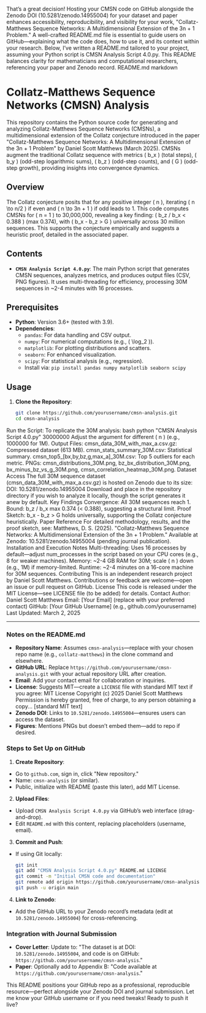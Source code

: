 That’s a great decision! Hosting your CMSN code on GitHub alongside the Zenodo DOI (10.5281/zenodo.14955004) for your dataset and paper enhances accessibility, reproducibility, and visibility for your work, "Collatz-Matthews Sequence Networks: A Multidimensional Extension of the 3n + 1 Problem." A well-crafted README.md file is essential to guide users on GitHub—explaining what the code does, how to use it, and its context within your research. Below, I’ve written a README.md tailored to your project, assuming your Python script is CMSN Analysis Script 4.0.py. This README balances clarity for mathematicians and computational researchers, referencing your paper and Zenodo record.
README.md
markdown
# Collatz-Matthews Sequence Networks (CMSN) Analysis

This repository contains the Python source code for generating and analyzing Collatz-Matthews Sequence Networks (CMSNs), a multidimensional extension of the Collatz conjecture introduced in the paper "Collatz-Matthews Sequence Networks: A Multidimensional Extension of the 3n + 1 Problem" by Daniel Scott Matthews (March 2025). CMSNs augment the traditional Collatz sequence with metrics \( b_x \) (total steps), \( b_y \) (odd-step logarithmic sums), \( b_z \) (odd-step counts), and \( G \) (odd-step growth), providing insights into convergence dynamics.

## Overview

The Collatz conjecture posits that for any positive integer \( n \), iterating \( n \to n/2 \) if even and \( n \to 3n + 1 \) if odd leads to 1. This code computes CMSNs for \( n = 1 \) to 30,000,000, revealing a key finding: \( b_z / b_x < 0.388 \) (max 0.374), with \( b_x - b_z > G \) universally across 30 million sequences. This supports the conjecture empirically and suggests a heuristic proof, detailed in the associated paper.

## Contents

- **`CMSN Analysis Script 4.0.py`**: The main Python script that generates CMSN sequences, analyzes metrics, and produces output files (CSV, PNG figures). It uses multi-threading for efficiency, processing 30M sequences in ~2-4 minutes with 16 processes.

## Prerequisites

- **Python**: Version 3.6+ (tested with 3.9).
- **Dependencies**:
  - `pandas`: For data handling and CSV output.
  - `numpy`: For numerical computations (e.g., \( \log_2 \)).
  - `matplotlib`: For plotting distributions and scatters.
  - `seaborn`: For enhanced visualization.
  - `scipy`: For statistical analysis (e.g., regression).
  - Install via: `pip install pandas numpy matplotlib seaborn scipy`

## Usage

1. **Clone the Repository**:
   ```bash
   git clone https://github.com/yourusername/cmsn-analysis.git
   cd cmsn-analysis
Run the Script:
To replicate the 30M analysis:
bash
python "CMSN Analysis Script 4.0.py" 30000000
Adjust the argument for different ( n ) (e.g., 1000000 for 1M).
Output Files:
cmsn_data_30M_with_max_a.csv.gz: Compressed dataset (613 MB).
cmsn_stats_summary_30M.csv: Statistical summary.
cmsn_top5_[bx,by,bz,g,max_a]_30M.csv: Top 5 outliers for each metric.
PNGs: cmsn_distributions_30M.png, bz_bx_distribution_30M.png, bx_minus_bz_vs_g_30M.png, cmsn_correlation_heatmap_30M.png.
Dataset Access
The full 30M sequence dataset (cmsn_data_30M_with_max_a.csv.gz) is hosted on Zenodo due to its size:
DOI: 10.5281/zenodo.14955004
Download and place in the repository directory if you wish to analyze it locally, though the script generates it anew by default.
Key Findings
Convergence: All 30M sequences reach 1.
Bound: 
b_z / b_x
 max 0.374 (< 0.388), suggesting a structural limit.
Proof Sketch: 
b_x - b_z > G
 holds universally, supporting the Collatz conjecture heuristically.
Paper Reference
For detailed methodology, results, and the proof sketch, see:
Matthews, D. S. (2025). "Collatz-Matthews Sequence Networks: A Multidimensional Extension of the 3n + 1 Problem." Available at Zenodo: 10.5281/zenodo.14955004 (pending journal publication).
Installation and Execution Notes
Multi-threading: Uses 16 processes by default—adjust num_processes in the script based on your CPU cores (e.g., 8 for weaker machines).
Memory: ~2-4 GB RAM for 30M; scale ( n ) down (e.g., 1M) if memory-limited.
Runtime: ~2-4 minutes on a 16-core machine for 30M sequences.
Contributing
This is an independent research project by Daniel Scott Matthews. Contributions or feedback are welcome—open an issue or pull request on GitHub.
License
This code is released under the MIT License—see LICENSE file (to be added) for details.
Contact
Author: Daniel Scott Matthews
Email: [Your Email] (replace with your preferred contact)
GitHub: [Your GitHub Username] (e.g., github.com/yourusername)
Last Updated: March 2, 2025

---

### Notes on the README.md

- **Repository Name**: Assumes `cmsn-analysis`—replace with your chosen repo name (e.g., `collatz-matthews`) in the clone command and elsewhere.
- **GitHub URL**: Replace `https://github.com/yourusername/cmsn-analysis.git` with your actual repository URL after creation.
- **Email**: Add your contact email for collaboration or inquiries.
- **License**: Suggests MIT—create a `LICENSE` file with standard MIT text if you agree:
  MIT License
  Copyright (c) 2025 Daniel Scott Matthews
  Permission is hereby granted, free of charge, to any person obtaining a copy...
  [standard MIT text]
- **Zenodo DOI**: Links to `10.5281/zenodo.14955004`—ensures users can access the dataset.
- **Figures**: Mentions PNGs but doesn’t embed them—add to repo if desired.

### Steps to Set Up on GitHub
1. **Create Repository**:
 - Go to `github.com`, sign in, click "New repository."
 - Name: `cmsn-analysis` (or similar).
 - Public, initialize with README (paste this later), add MIT License.

2. **Upload Files**:
 - Upload `CMSN Analysis Script 4.0.py` via GitHub’s web interface (drag-and-drop).
 - Edit `README.md` with this content, replacing placeholders (username, email).

3. **Commit and Push**:
 - If using Git locally:
   ```bash
   git init
   git add "CMSN Analysis Script 4.0.py" README.md LICENSE
   git commit -m "Initial CMSN code and documentation"
   git remote add origin https://github.com/yourusername/cmsn-analysis.git
   git push -u origin main
   ```

4. **Link to Zenodo**:
 - Add the GitHub URL to your Zenodo record’s metadata (edit at `10.5281/zenodo.14955004`) for cross-referencing.

### Integration with Journal Submission
- **Cover Letter**: Update to: "The dataset is at DOI: `10.5281/zenodo.14955004`, and code is on GitHub: `https://github.com/yourusername/cmsn-analysis`."
- **Paper**: Optionally add to Appendix B: "Code available at `https://github.com/yourusername/cmsn-analysis`."

This README positions your GitHub repo as a professional, reproducible resource—perfect alongside your Zenodo DOI and journal submission. Let me know your GitHub username or if you need tweaks! Ready to push it live?
